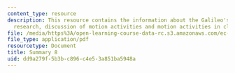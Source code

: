 ```yaml
---
content_type: resource
description: This resource contains the information about the Galileo's experimental
  research, discussion of motion activities and motion activities in class.
file: /media/https%3A/open-learning-course-data-rc.s3.amazonaws.com/ec-050-recreate-experiments-from-history-inform-the-future-from-the-past-galileo-january-iap-2010/dd9a279f5b3bc896c4e53a851ba5948a_MITEC_050IAP10_sum08.pdf
file_type: application/pdf
resourcetype: Document
title: Summary 8
uid: dd9a279f-5b3b-c896-c4e5-3a851ba5948a
---
```

